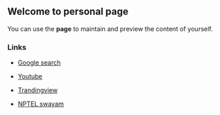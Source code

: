 ## Welcome to personal page

You can use the **page** to maintain and preview the content of yourself.

### Links


 * [Google search](https://www.google.com/)


 * [Youtube](https://www.youtube.com/)


 * [Trandingview](https://in.tradingview.com/)


 * [NPTEL swayam](https://swayam.gov.in/)

